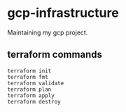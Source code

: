 # gcp-infrastructure

Maintaining my gcp project.

## terraform commands

```
terraform init
terraform fmt
terraform validate
terraform plan
terraform apply
terraform destroy
```
